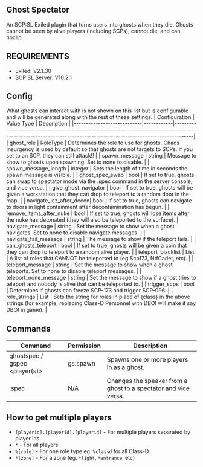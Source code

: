 ## Ghost Spectator
An SCP:SL Exiled plugin that turns users into ghosts when they die. Ghosts cannot be seen by alive players (including SCPs), cannot die, and can noclip.

## REQUIREMENTS
* Exiled: V2.1.30
* SCP:SL Server: V10.2.1

## Config
What ghosts can interact with is not shown on this list but is configurable and will be generated along with the rest of these settings.
| Configuration              | Value Type | Description                                                                                                                                                        |
|----------------------------|------------|--------------------------------------------------------------------------------------------------------------------------------------------------------------------|
| ghost\_role                | RoleType   | Determines the role to use for ghosts. Chaos Insurgency is used by default so that ghosts are not targets to SCPs. If you set to an SCP, they can still attack!!   |
| spawn\_message             | string     | Message to show to ghosts upon spawning\. Set to none to disable\.                                                                                                 |
| spawn\_message\_length     | integer    | Sets the length of time in seconds the spawn message is visible\.                                                                                                  |
| ghost\_spec\_swap          | bool       | If set to true, ghosts can swap to spectator mode via the \.spec command in the server console, and vice versa\.                                                   |
| give\_ghost\_navigator     | bool       | If set to true, ghosts will be given a workstation that they can drop to teleport to a random door in the map.                                                     |
| navigate\_lcz\_after\_decon| bool       | If set to true, ghosts can navigate to doors in light containment after decontamination has begun\.                                                                |
| remove\_items\_after\_nuke | bool       | If set to true, ghosts will lose items after the nuke has detonated (they will also be teleported to the surface).
| navigate\_message          | string     | Set the message to show when a ghost navigates\. Set to none to disable navigate messages\.                                                                        |
| navigate\_fail\_message    | string     | The message to show if the teleport fails\.                                                                                                                        |
| can\_ghosts\_teleport      | bool       | If set to true, ghosts will be given a coin that they can drop to teleport to a random alive player\.                                                              |
| teleport\_blacklist        | List       | A list of roles that CANNOT be teleported to \(eg Scp173, NtfCadet, etc\)\.                                                                                        |
| teleport\_message          | string     | Set the message to show when a ghost teleports\. Set to none to disable teleport messages\.                                                                        |
| teleport\_none\_message    | string     | Set the message to show if a ghost tries to teleport and nobody is alive that can be teleported to\.                                                               |
| trigger\_scps              | bool       | Determines if ghosts can freeze SCP\-173 and trigger SCP\-096\.                                                                                                    |
| role\_strings              | List       | Sets the string for roles in place of \{class\} in the above strings \(for example, replacing Class-D Personnel with DBOI will make it say DBOI in game\)\.        |

## Commands
| Command                         | Permission | Description                                                      |
|---------------------------------|------------|------------------------------------------------------------------|
| ghostspec / gspec <player\(s\)> | gs\.spawn  | Spawns one or more players in as a ghost\.                       |
| .spec                           | N/A        | Changes the speaker from a ghost to a spectator and vice versa\. |

## How to get multiple players
- `[playerid].[playerid].[playerid]` - For multiple players separated by player ids
- `*` - For all players
- `%[role]` - For one role type eg. `%classd` for all Class-D.
- `*[zone]` - For a zone (eg. `*light`, `*entrance`, etc)